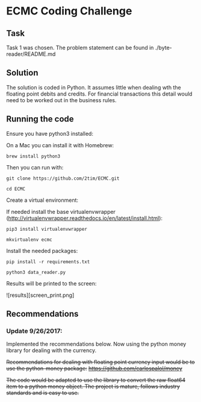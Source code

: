 # ECMC Coding Challenge

## Task
Task 1 was chosen. The problem statement can be found in ./byte-reader/README.md

Solution
--------

The solution is coded in Python. It assumes little when dealing wth the floating point debits and credits. For financial transactions this detail would need to be worked out in the business rules.

Running the code
----------------

Ensure you have python3 installed:

On a Mac you can install it with Homebrew:

`brew install python3`

Then you can run with:

`git clone https://github.com/2tim/ECMC.git`

`cd ECMC`

Create a virtual environment:

If needed install the base virtualenvwrapper (http://virtualenvwrapper.readthedocs.io/en/latest/install.html):

`pip3 install virtualenvwrapper`

`mkvirtualenv ecmc`

Install the needed packages:

`pip install -r requirements.txt`

`python3 data_reader.py`

Results will be printed to the screen:

![results][screen_print.png]

Recommendations
---------------

### Update 9/26/2017:

Implemented the recommendations below. Now using the python money library for dealing with the currency.

~~Recommendations for dealing with floating point currency input would be to use the python-money package:~~
~~https://github.com/carlospalol/money~~

~~The code would be adapted to use the library to convert the raw float64 item to a python money object. The project is mature, follows industry standards and is easy to use.~~
